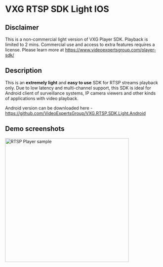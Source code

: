 # VXG RTSP SDK Light IOS

## Disclaimer
This is a non-commercial light version of VXG Player SDK. Playback is limited to 2 mins.
Commercial use and access to extra features requires a license. Please learn more at https://www.videoexpertsgroup.com/player-sdk/

## Description
This is an **extremely light** and **easy to use** SDK for RTSP streams playback only. Due to low latency and multi-channel support, this SDK is ideal for Android client of surveillance systems, IP camera viewers and other kinds of applications with video playback. 

Android version can be downloaded here - https://github.com/VideoExpertsGroup/VXG.RTSP.SDK.Light.Android
   
## Demo screenshots
<img src="http://www.videoexpertsgroup.com/git/iphone_rtsp.png" alt="RTSP Player sample" width="400">
